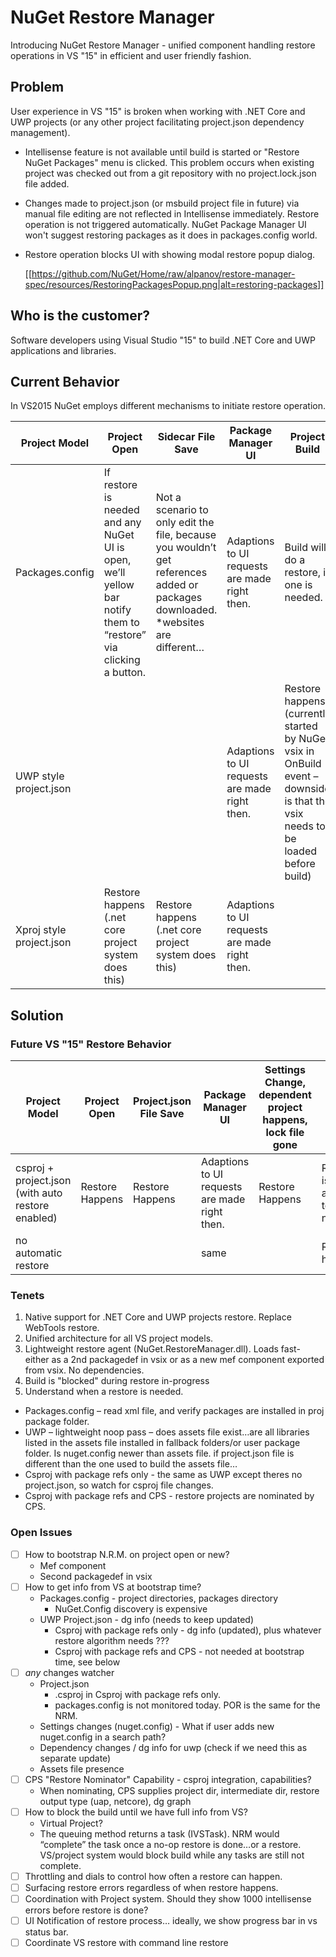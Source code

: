 # NuGet Restore Manager
Introducing NuGet Restore Manager - unified component handling restore operations in VS "15" in efficient and user friendly fashion.

## Problem
User experience in VS "15" is broken when working with .NET Core and UWP projects (or any other project facilitating project.json dependency management). 

- Intellisense feature is not available until build is started or "Restore NuGet Packages" menu is clicked. This problem occurs when existing project was checked out from a git repository with no project.lock.json file added.

- Changes made to project.json (or msbuild project file in future) via manual file editing are not reflected in Intellisense immediately. Restore operation is not triggered automatically. NuGet Package Manager UI won't suggest restoring packages as it does in packages.config world.

- Restore operation blocks UI with showing modal restore popup dialog.

  [[https://github.com/NuGet/Home/raw/alpanov/restore-manager-spec/resources/RestoringPackagesPopup.png|alt=restoring-packages]]

## Who is the customer?
Software developers using Visual Studio "15" to build .NET Core and UWP applications and libraries.

## Current Behavior
In VS2015 NuGet employs different mechanisms to initiate restore operation.

| Project Model | Project Open | Sidecar File Save | Package Manager UI | Project Build |
| --- | --- | --- | --- | --- |
| Packages.config | If restore is needed and any NuGet UI is open, we’ll yellow bar notify them to “restore” via clicking a button. | Not a scenario to only edit the file, because you wouldn’t get references added or packages downloaded. *websites are different… | Adaptions to UI requests are made right then. | Build will do a restore, if one is needed. |
| UWP style project.json | | | Adaptions to UI requests are made right then. | Restore happens (currently started by NuGet vsix in OnBuild event – downside is that the vsix needs to be loaded before build) |
| Xproj style project.json | Restore happens (.net core project system does this) | Restore happens (.net core project system does this) | Adaptions to UI requests are made right then. |
		

## Solution
### Future VS "15" Restore Behavior
| Project Model | Project Open | Project.json File Save | Package Manager UI | Settings Change, dependent project happens, lock file gone | Project Build |
| --- | --- | --- | --- | --- | --- |
| csproj + project.json (with auto restore enabled) | Restore Happens | Restore Happens | Adaptions to UI requests are made right then. | Restore Happens | Restore is assumed to be not needed. |
| no automatic restore | | | same | | Restore happens |


### Tenets
1. Native support for .NET Core and UWP projects restore. Replace WebTools restore.
2. Unified architecture for all VS project models.
3. Lightweight restore agent (NuGet.RestoreManager.dll). Loads fast- either as a 2nd packagedef in vsix or as a new mef component exported from vsix. No dependencies.
4. Build is "blocked" during restore in-progress
4. Understand when a restore is needed.
  * Packages.config – read xml file, and verify packages are installed in proj package folder.
  * UWP – lightweight noop pass – does assets file exist…are all libraries listed in the assets file installed in fallback folders/or user package folder. Is nuget.config newer than assets file. if project.json file is different than the one used to build the assets file…
  * Csproj with package refs only - the same as UWP except theres no project.json, so watch for csproj file changes.
  * Csproj with package refs and CPS - restore projects are nominated by CPS.

### Open Issues
- [ ] How to bootstrap N.R.M. on project open or new?
	- Mef component
	- Second packagedef in vsix
- [ ] How to get info from VS at bootstrap time? 
	- Packages.config - project directories, packages directory
		- NuGet.Config discovery is expensive
	- UWP Project.json - dg info (needs to keep updated)
        - Csproj with package refs only - dg info (updated), plus whatever restore algorithm needs ??? 
        - Csproj with package refs and CPS - not needed at bootstrap time, see below
- [ ] *any* changes watcher
	- Project.json
        - .csproj in Csproj with package refs only.
        - packages.config is not monitored today. POR is the same for the NRM.
	- Settings changes (nuget.config)
          - What if user adds new nuget.config in a search path?
	- Dependency changes / dg info for uwp (check if we need this as separate update)
	- Assets file presence
- [ ] CPS "Restore Nominator" Capability - csproj integration, capabilities?
	- When nominating, CPS supplies project dir, intermediate dir, restore output type (uap, netcore), dg graph
- [ ] How to block the build until we have full info from VS?
	- Virtual Project?
	- The queuing method returns a task (IVSTask). NRM would “complete” the task once a no-op restore is done…or a restore. VS/project system would block build while any tasks are still not complete.
- [ ] Throttling and dials to control how often a restore can happen.
- [ ] Surfacing restore errors regardless of when restore happens.
- [ ] Coordination with Project system. Should they show 1000 intellisense errors before restore is done?
- [ ] UI Notification of restore process… ideally, we show progress bar in vs status bar.
- [ ] Coordinate VS restore with command line restore